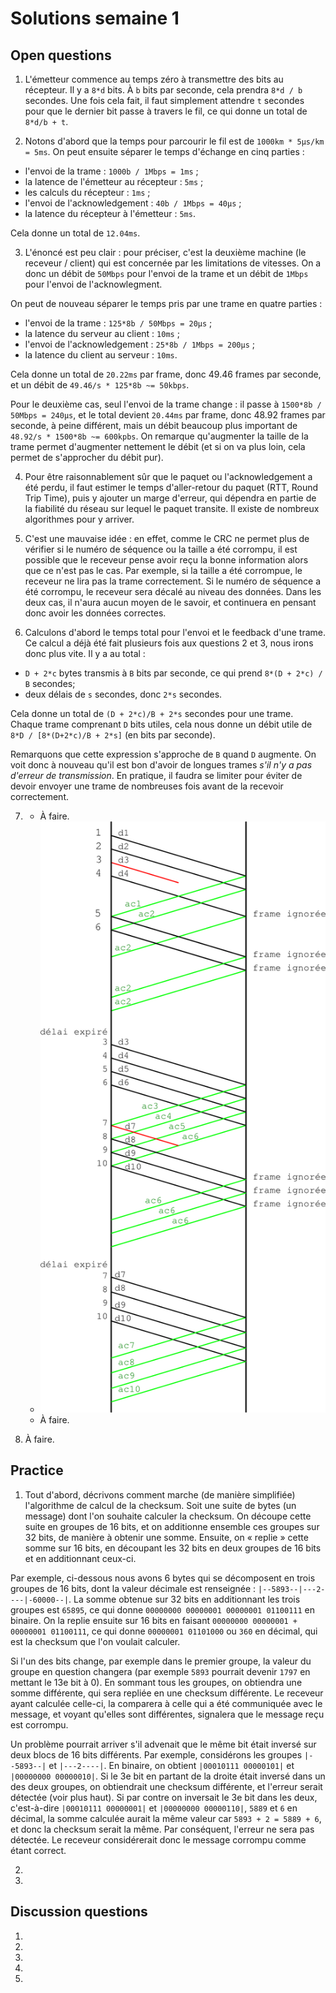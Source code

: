 # Solutions semaine 1

## Open questions

1. L'émetteur commence au temps zéro à transmettre des bits au récepteur. Il y a `8*d` bits. À `b` bits par seconde, cela prendra `8*d / b` secondes. Une fois cela fait, il faut simplement attendre `t` secondes pour que le dernier bit passe à travers le fil, ce qui donne un total de `8*d/b + t`.

2. Notons d'abord que la temps pour parcourir le fil est de `1000km * 5µs/km = 5ms`. On peut ensuite séparer le temps d'échange en cinq parties :
  - l'envoi de la trame : `1000b / 1Mbps = 1ms` ;
  - la latence de l'émetteur au récepteur : `5ms` ;
  - les calculs du récepteur : `1ms` ;
  - l'envoi de l'acknowledgement : `40b / 1Mbps = 40µs` ;
  - la latence du récepteur à l'émetteur : `5ms`.
  
  Cela donne un total de `12.04ms`.

3. L'énoncé est peu clair : pour préciser, c'est la deuxième machine (le receveur / client) qui est concernée par les limitations de vitesses. On a donc un débit de `50Mbps` pour l'envoi de la trame et un débit de `1Mbps` pour l'envoi de l'acknowlegment.
  
  On peut de nouveau séparer le temps pris par une trame en quatre parties :
  - l'envoi de la trame : `125*8b / 50Mbps = 20µs` ;
  - la latence du serveur au client : `10ms` ;
  - l'envoi de l'acknowledgement : `25*8b / 1Mbps = 200µs` ;
  - la latence du client au serveur : `10ms`.
  
  Cela donne un total de `20.22ms` par frame, donc 49.46 frames par seconde, et un débit de `49.46/s * 125*8b ~= 50kbps`.
  
  Pour le deuxième cas, seul l'envoi de la trame change : il passe à `1500*8b / 50Mbps = 240µs`, et le total devient `20.44ms` par frame, donc 48.92 frames par seconde, à peine différent, mais un débit beaucoup plus important de `48.92/s * 1500*8b ~= 600kpbs`. On remarque qu'augmenter la taille de la trame permet d'augmenter nettement le débit (et si on va plus loin, cela permet de s'approcher du débit pur).

4. Pour être raisonnablement sûr que le paquet ou l'acknowledgement a été perdu, il faut estimer le temps d'aller-retour du paquet (RTT, Round Trip Time), puis y ajouter un marge d'erreur, qui dépendra en partie de la fiabilité du réseau sur lequel le paquet transite. Il existe de nombreux algorithmes pour y arriver.
  
5. C'est une mauvaise idée : en effet, comme le CRC ne permet plus de vérifier si le numéro de séquence ou la taille a été corrompu, il est possible que le receveur pense avoir reçu la bonne information alors que ce n'est pas le cas. Par exemple, si la taille a été corrompue, le receveur ne lira pas la trame correctement. Si le numéro de séquence a été corrompu, le receveur sera décalé au niveau des données. Dans les deux cas, il n'aura aucun moyen de le savoir, et continuera en pensant donc avoir les données correctes.

6. Calculons d'abord le temps total pour l'envoi et le feedback d'une trame. Ce calcul a déjà été fait plusieurs fois aux questions 2 et 3, nous irons donc plus vite. Il y a au total :
  - `D + 2*c` bytes transmis à `B` bits par seconde, ce qui prend `8*(D + 2*c) / B` secondes;
  - deux délais de `s` secondes, donc `2*s` secondes.
  
  Cela donne un total de `(D + 2*c)/B + 2*s` secondes pour une trame. Chaque trame comprenant `D` bits utiles, cela nous donne un débit utile de `8*D / [8*(D+2*c)/B + 2*s]` (en bits par seconde).
  
  Remarquons que cette expression s'approche de `B` quand `D` augmente. On voit donc à nouveau qu'il est bon d'avoir de longues trames *s'il n'y a pas d'erreur de transmission*. En pratique, il faudra se limiter pour éviter de devoir envoyer une trame de nombreuses fois avant de la recevoir correctement.

7. * À faire.
   * ![Sous-question 2](imgs/TP01_07-2.png)
   * À faire.

8. À faire.


## Practice

1. Tout d'abord, décrivons comment marche (de manière simplifiée) l'algorithme de calcul de la checksum. Soit une suite de bytes (un message) dont l'on souhaite calculer la checksum. On découpe cette suite en groupes de 16 bits, et on additionne ensemble ces groupes sur 32 bits, de manière à obtenir une somme. Ensuite, on « replie » cette somme sur 16 bits, en découpant les 32 bits en deux groupes de 16 bits et en additionnant ceux-ci.

  Par exemple, ci-dessous nous avons 6 bytes qui se décomposent en trois groupes de 16 bits, dont la valeur décimale est renseignée : `|--5893--|---2----|-60000--|`. La somme obtenue sur 32 bits en additionnant les trois groupes est `65895`, ce qui donne `00000000 00000001 00000001 01100111` en binaire. On la replie ensuite sur 16 bits en faisant `00000000 00000001 + 00000001 01100111`, ce qui donne `00000001 01101000` ou `360` en décimal, qui est la checksum que l'on voulait calculer.
  
  Si l'un des bits change, par exemple dans le premier groupe, la valeur du groupe en question changera (par exemple `5893` pourrait devenir `1797` en mettant le 13e bit à 0). En sommant tous les groupes, on obtiendra une somme différente, qui sera repliée en une checksum différente. Le receveur ayant calculée celle-ci, la comparera à celle qui a été communiquée avec le message, et voyant qu'elles sont différentes, signalera que le message reçu est corrompu.
  
  Un problème pourrait arriver s'il advenait que le même bit était inversé sur deux blocs de 16 bits différents. Par exemple, considérons les groupes `|--5893--|` et `|---2----|`. En binaire, on obtient `|00010111 00000101|` et `|00000000 00000010|`. Si le 3e bit en partant de la droite était inversé dans un des deux groupes, on obtiendrait une checksum différente, et l'erreur serait détectée (voir plus haut). Si par contre on inversait le 3e bit dans les deux, c'est-à-dire `|00010111 00000001|` et `|00000000 00000110|`, `5889` et `6` en décimal, la somme calculée aurait la même valeur car `5893 + 2 = 5889 + 6`, et donc la checksum serait la même. Par conséquent, l'erreur ne sera pas détectée. Le receveur considérerait donc le message corrompu comme étant correct.

2.

3.


## Discussion questions

1.

2.

3.

4.

5.
